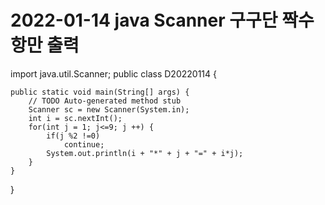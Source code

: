 # 2022-01-14 java Scanner 구구단 짝수항만 출력
import java.util.Scanner;
public class D20220114 {

	public static void main(String[] args) {
		// TODO Auto-generated method stub
		Scanner sc = new Scanner(System.in);
		int i = sc.nextInt();
		for(int j = 1; j<=9; j ++) {
			if(j %2 !=0)
				continue;
			System.out.println(i + "*" + j + "=" + i*j);
		}
	}

}
